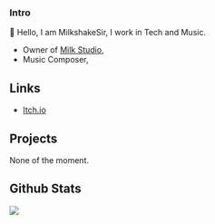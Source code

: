### Intro

👋 Hello, I am MilkshakeSir, I work in Tech and Music.

-  Owner of [Milk Studio](https://github.com/milk-studio),
-  Music Composer,

## Links

- [Itch.io](https://milkshakesir.itch.io/)

## Projects

None of the moment.

## Github Stats

<img src="https://github-readme-stats.vercel.app/api?username=MilkdevNew&&show_icons=true&theme=tokyonight&hide_border=true&count_private=true"/>


